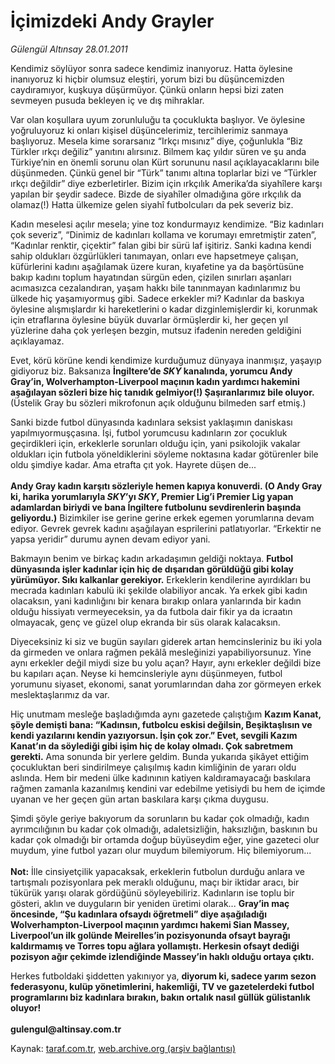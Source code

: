 # İçimizdeki Andy Grayler

*Gülengül Altınsay 28.01.2011*

<div class="yazi"><p>Kendimiz söylüyor sonra sadece kendimiz inanıyoruz. Hatta öylesine inanıyoruz ki hiçbir olumsuz eleştiri, yorum bizi bu düşüncemizden caydıramıyor, kuşkuya düşürmüyor. Çünkü onların hepsi bizi zaten sevmeyen pusuda bekleyen iç ve dış mihraklar.</p>
<p>Var olan koşullara uyum zorunluluğu ta çocuklukta başlıyor. Ve öylesine yoğruluyoruz ki onları kişisel düşüncelerimiz, tercihlerimiz sanmaya başlıyoruz. Mesela kime sorarsanız “Irkçı mısınız” diye, çoğunlukla “Biz Türkler ırkçı değiliz” yanıtını alırsınız. Bilmem kaç yıldır süren ve şu anda Türkiye’nin en önemli sorunu olan Kürt sorununu nasıl açıklayacaklarını bile düşünmeden. Çünkü genel bir “Türk” tanımı altına toplarlar bizi ve “Türkler ırkçı değildir” diye ezberletirler. Bizim için ırkçılık Amerika’da siyahîlere karşı yapılan bir şeydir sadece. Bizde de siyahîler olmadığına göre ırkçılık da olamaz(!) Hatta ülkemize gelen siyahî futbolcuları da pek severiz biz. </p>
<p>Kadın meselesi açılır mesela; yine toz kondurmayız kendimize. “Biz kadınları çok severiz”, “Dinimiz de kadınları kollama ve korumayı emretmiştir zaten”, “Kadınlar renktir, çiçektir” falan gibi bir sürü laf işitiriz. Sanki kadına kendi sahip oldukları özgürlükleri tanımayan, onları eve hapsetmeye çalışan, küfürlerini kadını aşağılamak üzere kuran, kıyafetine ya da başörtüsüne bakıp kadını toplum hayatından sürgün eden, çizilen sınırları aşanları acımasızca cezalandıran, yaşam hakkı bile tanınmayan kadınlarımız bu ülkede hiç yaşamıyormuş gibi. Sadece erkekler mi? Kadınlar da baskıya öylesine alışmışlardır ki hareketlerini o kadar dizginlemişlerdir ki, korunmak için etraflarına öylesine büyük duvarlar örmüşlerdir ki, her geçen yıl yüzlerine daha çok yerleşen bezgin, mutsuz ifadenin nereden geldiğini açıklayamaz. </p>
<p>Evet, körü körüne kendi kendimize kurduğumuz dünyaya inanmışız, yaşayıp gidiyoruz biz. Baksanıza <b>İngiltere’de <i>SKY</i> kanalında, yorumcu Andy Gray’in, Wolverhampton-Liverpool maçının kadın yardımcı hakemini aşağılayan sözleri bize hiç tanıdık gelmiyor(!) Şaşıranlarımız bile oluyor.</b> (Üstelik Gray bu sözleri mikrofonun açık olduğunu bilmeden sarf etmiş.) </p>
<p>Sanki bizde futbol dünyasında kadınlara seksist yaklaşımın daniskası yapılmıyormuşçasına. İşi, futbol yorumcusu kadınların zor çocukluk geçirdikleri için, erkeklerle sorunları olduğu için, yani psikolojik vakalar oldukları için futbola yöneldiklerini söyleme noktasına kadar götürenler bile oldu şimdiye kadar. Ama etrafta çıt yok. Hayrete düşen de...<br/><br/><b>Andy Gray kadın karşıtı sözleriyle hemen kapıya konuverdi. (O Andy Gray ki, harika yorumlarıyla <i>SKY</i>’yı <i>SKY</i>, Premier Lig’i Premier Lig yapan adamlardan biriydi ve bana İngiltere futbolunu sevdirenlerin başında geliyordu.)</b> Bizimkiler ise gerine gerine erkek egemen yorumlarına devam ediyor. Gevrek gevrek kadını aşağılayan esprilerini patlatıyorlar. “Erkektir ne yapsa yeridir” durumu aynen devam ediyor yani.</p>
<p>Bakmayın benim ve birkaç kadın arkadaşımın geldiği noktaya. <b>Futbol dünyasında işler kadınlar için hiç de dışarıdan görüldüğü gibi kolay yürümüyor. Sıkı kalkanlar gerekiyor.</b> Erkeklerin kendilerine ayırdıkları bu mecrada kadınları kabulü iki şekilde olabiliyor ancak. Ya erkek gibi kadın olacaksın, yani kadınlığını bir kenara bırakıp onlara yanlarında bir kadın olduğu hissiyatı vermeyeceksin, ya da futbola dair fikir ya da icraatın olmayacak, genç ve güzel olup ekranda bir süs olarak kalacaksın.</p>
<p>Diyeceksiniz ki siz ve bugün sayıları giderek artan hemcinsleriniz bu iki yola da girmeden ve onlara rağmen pekâlâ mesleğinizi yapabiliyorsunuz. Yine aynı erkekler değil miydi size bu yolu açan? Hayır, aynı erkekler değildi bize bu kapıları açan. Neyse ki hemcinsleriyle aynı düşünmeyen, futbol yorumunu siyaset, ekonomi, sanat yorumlarından daha zor görmeyen erkek meslektaşlarımız da var. </p>
<p>Hiç unutmam mesleğe başladığımda aynı gazetede çalıştığım <b>Kazım Kanat, şöyle demişti bana: “Kadınsın, futbolcu eskisi değilsin, Beşiktaşlısın ve kendi yazılarını kendin yazıyorsun. İşin çok zor.” Evet, sevgili Kazım Kanat’ın da söylediği gibi işim hiç de kolay olmadı. Çok sabretmem gerekti.</b> Ama sonunda bir yerlere geldim. Bunda yukarıda şikâyet ettiğim çocukluktan beri sindirilmeye çalışılmış kadın kimliğinin de yararı oldu aslında. Hem bir medeni ülke kadınının katiyen kaldıramayacağı baskılara rağmen zamanla kazanılmış kendini var edebilme yetisiydi bu hem de içimde uyanan ve her geçen gün artan baskılara karşı çıkma duygusu. </p>
<p>Şimdi şöyle geriye bakıyorum da sorunların bu kadar çok olmadığı, kadın ayrımcılığının bu kadar çok olmadığı, adaletsizliğin, haksızlığın, baskının bu kadar çok olmadığı bir ortamda doğup büyüseydim eğer, yine gazeteci olur muydum, yine futbol yazarı olur muydum bilemiyorum. Hiç bilemiyorum...<br/><br/><strong>Not:</strong> İlle cinsiyetçilik yapacaksak, erkeklerin futbolun durduğu anlara ve tartışmalı pozisyonlara pek meraklı olduğunu, maçı bir iktidar aracı, bir tükürük yarışı olarak gördüğünü söyleyebiliriz. Kadınların ise toplu bir gösteri, aklın ve duyguların bir yeniden üretimi olarak... <b>Gray’in maç öncesinde, “Şu kadınlara ofsaydı öğretmeli” diye aşağıladığı Wolverhampton-Liverpool maçının yardımcı hakemi Sian Massey, Liverpool’un ilk golünde Meirelles’in pozisyonunda ofsayt bayrağı kaldırmamış ve Torres topu ağlara yollamıştı. Herkesin ofsayt dediği pozisyon ağır çekimde izlendiğinde Massey’in haklı olduğu ortaya çıktı.</b></p>
<p>Herkes futboldaki şiddetten yakınıyor ya, <b>diyorum ki, sadece yarım sezon federasyonu, kulüp yönetimlerini, hakemliği, TV ve gazetelerdeki futbol programlarını biz kadınlara bırakın, bakın ortalık nasıl güllük gülistanlık oluyor!<br/><br/></b><b>gulengul@altinsay.com.tr</b></p>
</div>

Kaynak: [taraf.com.tr](http://www.taraf.com.tr/gulengul-altinsay/makale-icimizdeki-andy-grayler.htm), [web.archive.org (arşiv bağlantısı)](http://web.archive.org/web/20130624102334/http://www.taraf.com.tr/gulengul-altinsay/makale-icimizdeki-andy-grayler.htm)

